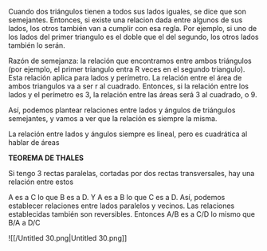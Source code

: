 Cuando dos triángulos tienen a todos sus lados iguales, se dice que son semejantes. Entonces, si existe una relacion dada entre algunos de sus lados, los otros también van a cumplir con esa regla. Por ejemplo, si uno de los lados del primer triangulo es el doble que el del segundo, los otros lados también lo serán.

Razón de semejanza: la relación que encontramos entre ambos triángulos (por ejemplo, el primer triangulo entra R veces en el segundo triangulo). Esta relación aplica para lados y perímetro. La relación entre el área de ambos triangulos va a ser r al cuadrado. Entonces, si la relación entre los lados y el perímetro es 3, la relación entre las áreas será 3 al cuadrado, o 9.

Así, podemos plantear relaciones entre lados y ángulos de triángulos semejantes, y vamos a ver que la relación es siempre la misma.

La relación entre lados y ángulos siempre es lineal, pero es cuadrática al hablar de áreas

  

**TEOREMA DE THALES**

Si tengo 3 rectas paralelas, cortadas por dos rectas transversales, hay una relación entre estos

A es a C lo que B es a D. Y A es a B lo que C es a D. Así, podemos establecer relaciones entre lados paralelos y vecinos. Las relaciones establecidas también son reversibles. Entonces A/B es a C/D lo mismo que B/A a D/C

![[/Untitled 30.png|Untitled 30.png]]